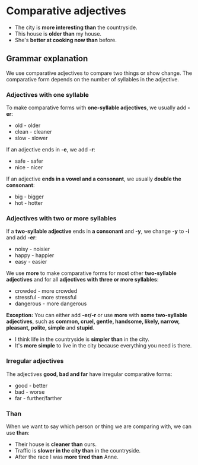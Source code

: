 # Comparative adjectives

- The city is **more interesting than** the countryside.
- This house is **older than** my house.
- She's **better at cooking now than** before.

## Grammar explanation

We use comparative adjectives to compare two things or show change. The comparative form depends on the number of syllables in the adjective.

### Adjectives with one syllable
To make comparative forms with **one-syllable adjectives**, we usually add **-er**:

* old - older
* clean - cleaner
* slow - slower

If an adjective ends in **-e**, we add **-r**:

+ safe - safer
+ nice - nicer

If an adjective **ends in a vowel and a consonant**, we usually **double the consonant**:

- big - bigger
- hot - hotter

### Adjectives with two or more syllables

If a **two-syllable adjective** ends in **a consonant** and **-y**, we change **-y** to **-i** and add **-er**:

* noisy - noisier
* happy - happier
* easy - easier

We use **more** to make comparative forms for most other **two-syllable adjectives** and for all **adjectives with three or more syllables**:

+ crowded - more crowded
+ stressful - more stressful
+ dangerous - more dangerous

**Exception:** You can either add **-er/-r** or use **more** with **some two-syllable adjectives**, such as **common, cruel, gentle, handsome, likely, narrow, pleasant, polite, simple** and **stupid**.

- I think life in the countryside is **simpler than** in the city.
- It's **more simple** to live in the city because everything you need is there.

### Irregular adjectives

The adjectives **good, bad and far** have irregular comparative forms:

* good - better
* bad - worse
* far - further/farther

### Than

When we want to say which person or thing we are comparing with, we can use **than**:

+ Their house is **cleaner than** ours.
+ Traffic is **slower in the city than** in the countryside.
+ After the race I was **more tired than** Anne.